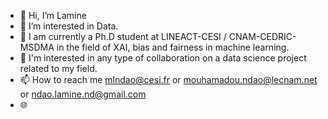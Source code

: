 - 👋 Hi, I’m Lamine
- 👀 I’m interested in Data.
- 🌱 I am currently a Ph.D student at LINEACT-CESI / CNAM-CEDRIC-MSDMA in the field of XAI, bias and fairness in machine learning.
- 💞️ I'm interested in any type of collaboration on a data science project related to my field.
- 📫 How to reach me mlndao@cesi.fr or mouhamadou.ndao@lecnam.net or ndao.lamine.nd@gmail.com
- 🌐 

<!---
laminendao/laminendao is a ✨ special ✨ repository because its `README.md` (this file) appears on your GitHub profile.
You can click the Preview link to take a look at your changes.
--->
